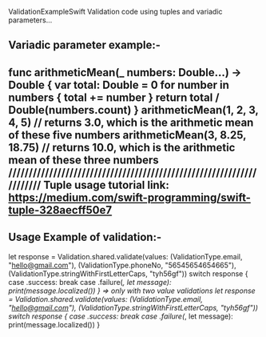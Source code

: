 ValidationExampleSwift
Validation code using tuples and variadic parameters...

Variadic parameter example:-
--------------------------------------------------------------------
func arithmeticMean(_ numbers: Double...) -> Double {
    var total: Double = 0
    for number in numbers {
        total += number
    }
    return total / Double(numbers.count)
}
arithmeticMean(1, 2, 3, 4, 5)
// returns 3.0, which is the arithmetic mean of these five numbers
arithmeticMean(3, 8.25, 18.75)
// returns 10.0, which is the arithmetic mean of these three numbers
/////////////////////////////////////////////////////////////////////
Tuple usage tutorial link: https://medium.com/swift-programming/swift-tuple-328aecff50e7
----------------------------------------------------------------------
Usage Example of validation:-
----------------------------------------------------------------------
let response = Validation.shared.validate(values: (ValidationType.email, "hello@gmail.com"), (ValidationType.phoneNo, "56545654654665"), (ValidationType.stringWithFirstLetterCaps, "tyh56gf"))
        switch response {
        case .success:
            break
        case .failure(_, let message):
            print(message.localized())
        }
=> only with two value validations
  let response = Validation.shared.validate(values: (ValidationType.email, "hello@gmail.com"), (ValidationType.stringWithFirstLetterCaps, "tyh56gf"))
        switch response {
        case .success:
            break
        case .failure(_, let message):
            print(message.localized())
        }


